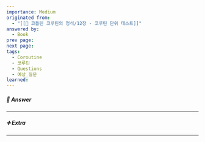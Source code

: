 ```yaml
---
importance: Medium
originated from:
  - "[[📘 코틀린 코루틴의 정석/12장 - 코루틴 단위 테스트]]"
answered by:
  - Book
prev page:
next page:
tags:
  - Coroutine
  - 코루틴
  - Questions
  - 예상_질문
learned:
---
```

##### 💬 Answer
---


##### ➕ Extra
---
